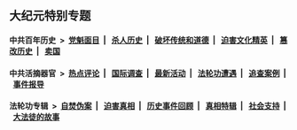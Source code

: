 ## 大纪元特别专题

#### 中共百年历史 &nbsp;>&nbsp; [党魁面目](indexes/nf1176107/README.md?06290430) &nbsp;| &nbsp; [杀人历史](indexes/nf1176106/README.md?06290430) &nbsp;| &nbsp; [破坏传统和道德](indexes/nf1176106/README.md?06290430) &nbsp;| &nbsp; [迫害文化精英](indexes/nf1176111/README.md?06290430) &nbsp;| &nbsp; [篡改历史](indexes/nf1176115/README.md?06290430) &nbsp;| &nbsp; [卖国](indexes/nf1176117/README.md?06290430) 

#### 中共活摘器官 &nbsp;>&nbsp; [热点评论](indexes/nf5879/README.md?06290430) &nbsp;| &nbsp; [国际调查](indexes/nf5947/README.md?06290430) &nbsp;| &nbsp; [最新活动](indexes/nf5883/README.md?06290430) &nbsp;| &nbsp; [法轮功遭遇](indexes/nf5881/README.md?06290430) &nbsp;| &nbsp; [追查案例](indexes/nf5880/README.md?06290430) &nbsp;| &nbsp; [事件报导](indexes/nf5877/README.md?06290430) 

#### 法轮功专辑 &nbsp;>&nbsp; [自焚伪案](indexes/nf5562/README.md?06290430) &nbsp;| &nbsp; [迫害真相](indexes/nf4379/README.md?06290430) &nbsp;| &nbsp; [历史事件回顾](indexes/nf5793/README.md?06290430) &nbsp;| &nbsp; [真相特辑](indexes/nf4389/README.md?06290430) &nbsp;| &nbsp; [社会支持](indexes/nf4386/README.md?06290430) &nbsp;| &nbsp; [大法徒的故事](indexes/nf1147481/README.md?06290430) 


